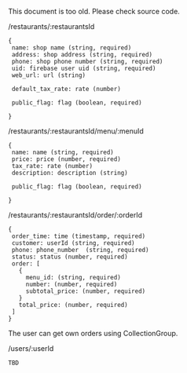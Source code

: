 This document is too old.
Please check source code.

/restaurants/:restaurantsId
```
{
 name: shop name (string, required)
 address: shop address (string, required)
 phone: shop phone number (string, required)
 uid: firebase user uid (string, required)
 web_url: url (string)

 default_tax_rate: rate (number)

 public_flag: flag (boolean, required)

}
```

/restaurants/:restaurantsId/menu/:menuId
```
{
 name: name (string, required)
 price: price (number, required)
 tax_rate: rate (number) 
 description: description (string)

 public_flag: flag (boolean, required)

}
```

/restaurants/:restaurantsId/order/:orderId
```
{
 order_time: time (timestamp, required)
 customer: userId (string, required)
 phone: phone_number  (string, required)
 status: status (number, required)
 order: [
   {
     menu_id: (string, required)
     number: (number, required)
     subtotal_price: (number, required)
   }
   total_price: (number, required)
 ]
}
```

The user can get own orders using CollectionGroup.


/users/:userId
```
TBD
```
